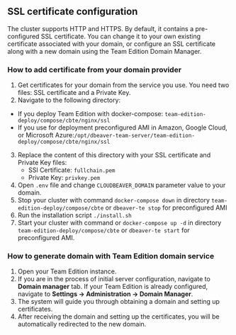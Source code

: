 ## SSL certificate configuration

The cluster supports HTTP and HTTPS. By default, it contains a pre-configured SSL certificate. You can change it to your own existing certificate associated with your domain, or configure an SSL certificate along with a new domain using the Team Edition Domain Manager.


### How to add certificate from your domain provider

1. Get certificates for your domain from the service you use. You need two files: SSL certificate and a Private Key.  
2. Navigate to the following directory:
- If you deploy Team Edition with docker-compose: `team-edition-deploy/compose/cbte/nginx/ssl`
- If you use for deployment preconfigured AMI in Amazon, Google Cloud, or Microsoft Azure:`/opt/dbeaver-team-server/team-edition-deploy/compose/cbte/nginx/ssl`
3. Replace the content of this directory with your SSL certificate and Private Key files:
   - SSl Certificate: `fullchain.pem`  
   - Private Key: `privkey.pem`  
4. Open `.env` file and change `CLOUDBEAVER_DOMAIN` parameter value to your domain.  
5. Stop your cluster with command `docker-compose down` in directory `team-edition-deploy/compose/cbte` or `dbeaver-te stop` for preconfigured AMI
6. Run the installation script `./install.sh`
7. Start your cluster with command or `docker-compose up -d` in directory `team-edition-deploy/compose/cbte` or `dbeaver-te start` for preconfigured AMI.

### How to generate domain with Team Edition domain service

1. Open your Team Edition instance.
2. If you are in the process of initial server configuration, navigate to **Domain manager** tab. If your Team Edition is already configured, navigate to **Settings -> Administration -> Domain Manager**.
3. The system will guide you through obtaining a domain and setting up certificates.
4. After receiving the domain and setting up the certificates, you will be automatically redirected to the new domain.
